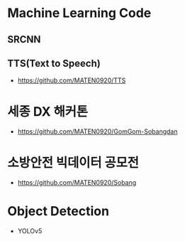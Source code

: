 # Machine Learning Code
## SRCNN
## TTS(Text to Speech)
- https://github.com/MATEN0920/TTS
# 세종 DX 해커톤
- https://github.com/MATEN0920/GomGom-Sobangdan
# 소방안전 빅데이터 공모전
- https://github.com/MATEN0920/Sobang
# Object Detection
- YOLOv5
